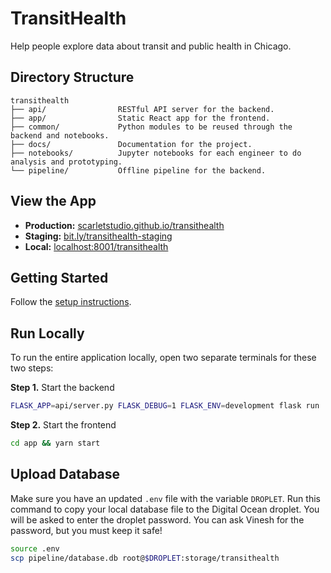 # TransitHealth

Help people explore data about transit and public health in Chicago.

## Directory Structure

```
transithealth
├── api/                RESTful API server for the backend.
├── app/                Static React app for the frontend.
├── common/             Python modules to be reused through the backend and notebooks.
├── docs/               Documentation for the project.
├── notebooks/          Jupyter notebooks for each engineer to do analysis and prototyping.
└── pipeline/           Offline pipeline for the backend.
```

## View the App

- **Production:** [scarletstudio.github.io/transithealth](https://scarletstudio.github.io/transithealth)
- **Staging:** [bit.ly/transithealth-staging](http://bit.ly/transithealth-staging)
- **Local:** [localhost:8001/transithealth](http://localhost:8001/transithealth)

## Getting Started

Follow the [setup instructions](docs/setup.md).

## Run Locally

To run the entire application locally, open two separate terminals for these two steps:

**Step 1.** Start the backend

```bash
FLASK_APP=api/server.py FLASK_DEBUG=1 FLASK_ENV=development flask run
```

**Step 2.** Start the frontend

```bash
cd app && yarn start
```

## Upload Database

Make sure you have an updated `.env` file with the variable `DROPLET`. Run this command to copy your local database file to the Digital Ocean droplet. You will be asked to enter the droplet password. You can ask Vinesh for the password, but you must keep it safe!

```bash
source .env
scp pipeline/database.db root@$DROPLET:storage/transithealth
```
